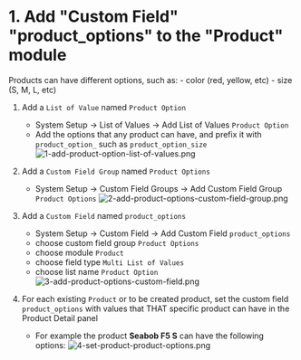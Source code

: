# 1. Add "Custom Field" "product_options" to the "Product" module

Products can have different options, such as:
    - color (red, yellow, etc)
    - size (S, M, L, etc)


1. Add a ```List of Value``` named ```Product Option```
    - System Setup -> List of Values -> Add List of Values ```Product Option```
    - Add the options that any product can have, and prefix it with ```product_option_``` such as ```product_option_size```
    ![1-add-product-option-list-of-values.png](https://bitbucket.org/repo/qEd965M/images/1707896004-1-add-product-option-list-of-values.png)

2. Add a ```Custom Field Group``` named ```Product Options```
    - System Setup -> Custom Field Groups -> Add Custom Field Group ```Product Options```
    ![2-add-product-options-custom-field-group.png](https://bitbucket.org/repo/qEd965M/images/3421113696-2-add-product-options-custom-field-group.png)

3. Add a ```Custom Field``` named ```product_options```
    - System Setup -> Custom Field -> Add Custom Field ```product_options```
    - choose custom field group ```Product Options```
    - choose module ```Product```
    - choose field type ```Multi List of Values```
    - choose list name ```Product Option```
    ![3-add-product-options-custom-field.png](https://bitbucket.org/repo/qEd965M/images/1684220058-3-add-product-options-custom-field.png)

4. For each existing ```Product``` or to be created product, set the custom field ```product_options``` with values that THAT specific product can have in the Product Detail panel
    - For example the product **Seabob F5 S** can have the following options:
    ![4-set-product-product-options.png](https://bitbucket.org/repo/qEd965M/images/2177113834-4-set-product-product-options.png)